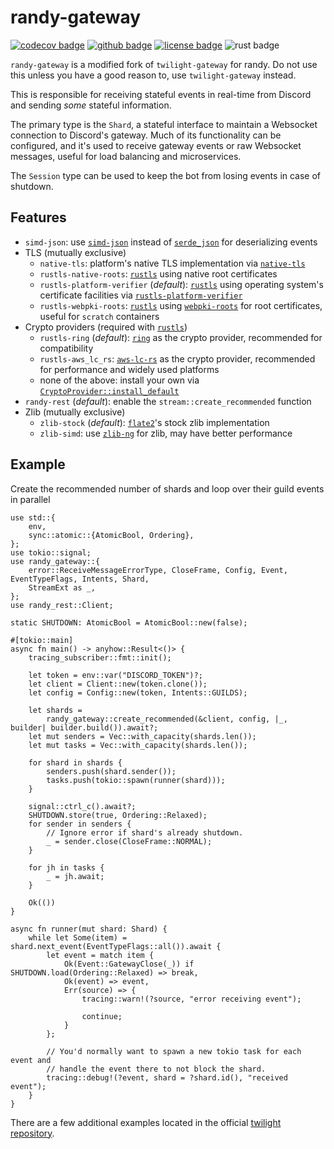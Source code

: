 # randy-gateway

[![codecov badge][]][codecov link] [![github badge][]][github link] [![license badge][]][license link] ![rust badge]

`randy-gateway` is a modified fork of `twilight-gateway` for randy.
Do not use this unless you have a good reason to, use `twilight-gateway` instead.

This is responsible for receiving stateful events in real-time from Discord and
sending *some* stateful information.

The primary type is the `Shard`, a stateful interface to maintain a Websocket
connection to Discord's gateway. Much of its functionality can be configured,
and it's used to receive gateway events or raw Websocket messages, useful for
load balancing and microservices.

The `Session` type can be used to keep the bot from losing events in case of shutdown.

## Features

* `simd-json`: use [`simd-json`] instead of [`serde_json`] for deserializing
  events
* TLS (mutually exclusive)
  * `native-tls`: platform's native TLS implementation via [`native-tls`]
  * `rustls-native-roots`: [`rustls`] using native root certificates
  * `rustls-platform-verifier` (*default*): [`rustls`] using operating system's
    certificate facilities via [`rustls-platform-verifier`]
  * `rustls-webpki-roots`: [`rustls`] using [`webpki-roots`] for root
    certificates, useful for `scratch` containers
* Crypto providers (required with [`rustls`])
  * `rustls-ring` (*default*): [`ring`] as the crypto provider, recommended for
    compatibility
  * `rustls-aws_lc_rs`: [`aws-lc-rs`] as the crypto provider, recommended for
    performance and widely used platforms
  * none of the above: install your own via [`CryptoProvider::install_default`]
* `randy-rest` (*default*): enable the `stream::create_recommended` function
* Zlib (mutually exclusive)
  * `zlib-stock` (*default*): [`flate2`]'s stock zlib implementation
  * `zlib-simd`: use [`zlib-ng`] for zlib, may have better performance

## Example

Create the recommended number of shards and loop over their guild events in
parallel

```rust,no_run
use std::{
    env,
    sync::atomic::{AtomicBool, Ordering},
};
use tokio::signal;
use randy_gateway::{
    error::ReceiveMessageErrorType, CloseFrame, Config, Event, EventTypeFlags, Intents, Shard,
    StreamExt as _,
};
use randy_rest::Client;

static SHUTDOWN: AtomicBool = AtomicBool::new(false);

#[tokio::main]
async fn main() -> anyhow::Result<()> {
    tracing_subscriber::fmt::init();

    let token = env::var("DISCORD_TOKEN")?;
    let client = Client::new(token.clone());
    let config = Config::new(token, Intents::GUILDS);

    let shards =
        randy_gateway::create_recommended(&client, config, |_, builder| builder.build()).await?;
    let mut senders = Vec::with_capacity(shards.len());
    let mut tasks = Vec::with_capacity(shards.len());

    for shard in shards {
        senders.push(shard.sender());
        tasks.push(tokio::spawn(runner(shard)));
    }

    signal::ctrl_c().await?;
    SHUTDOWN.store(true, Ordering::Relaxed);
    for sender in senders {
        // Ignore error if shard's already shutdown.
        _ = sender.close(CloseFrame::NORMAL);
    }

    for jh in tasks {
        _ = jh.await;
    }

    Ok(())
}

async fn runner(mut shard: Shard) {
    while let Some(item) = shard.next_event(EventTypeFlags::all()).await {
        let event = match item {
            Ok(Event::GatewayClose(_)) if SHUTDOWN.load(Ordering::Relaxed) => break,
            Ok(event) => event,
            Err(source) => {
                tracing::warn!(?source, "error receiving event");

                continue;
            }
        };

        // You'd normally want to spawn a new tokio task for each event and
        // handle the event there to not block the shard.
        tracing::debug!(?event, shard = ?shard.id(), "received event");
    }
}
```

There are a few additional examples located in the official
[twilight repository][github examples link].

[`CryptoProvider::install_default`]: https://docs.rs/rustls/latest/rustls/crypto/struct.CryptoProvider.html#method.install_default
[`aws-lc-rs`]: https://crates.io/crates/aws-lc-rs
[`flate2`]: https://crates.io/crates/flate2
[`native-tls`]: https://crates.io/crates/native-tls
[`ring`]: https://crates.io/crates/ring
[`rustls`]: https://crates.io/crates/rustls
[`rustls-platform-verifier`]: https://crates.io/crates/rustls-platform-verifier
[`serde_json`]: https://crates.io/crates/serde_json
[`simd-json`]: https://crates.io/crates/simd-json
[`webpki-roots`]: https://crates.io/crates/webpki-roots
[`zlib-ng`]: https://github.com/zlib-ng/zlib-ng
[codecov badge]: https://img.shields.io/codecov/c/gh/twilight-rs/twilight?logo=codecov&style=for-the-badge&token=E9ERLJL0L2
[codecov link]: https://app.codecov.io/gh/twilight-rs/twilight/
[github badge]: https://img.shields.io/badge/github-twilight-6f42c1.svg?style=for-the-badge&logo=github
[github examples link]: https://github.com/twilight-rs/twilight/tree/main/examples
[github link]: https://github.com/twilight-rs/twilight
[license badge]: https://img.shields.io/badge/license-ISC-blue.svg?style=for-the-badge&logo=pastebin
[license link]: https://github.com/twilight-rs/twilight/blob/main/LICENSE.md
[rust badge]: https://img.shields.io/badge/rust-1.79+-93450a.svg?style=for-the-badge&logo=rust
